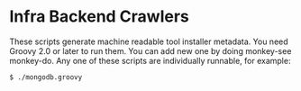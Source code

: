 Infra Backend Crawlers
======================

These scripts generate machine readable tool installer metadata.
You need Groovy 2.0 or later to run them.
You can add new one by doing monkey-see monkey-do. Any one of these scripts
are individually runnable, for example:

    $ ./mongodb.groovy
    
